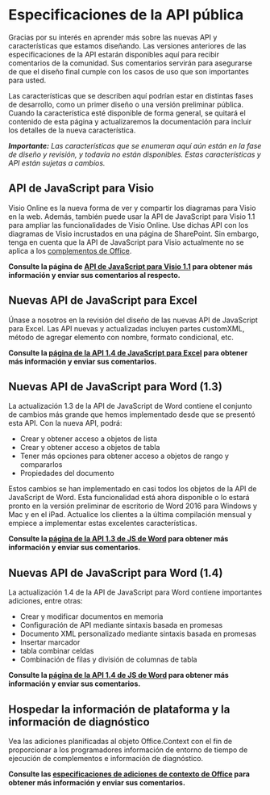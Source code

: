 # <a name="open-api-specifications"></a>Especificaciones de la API pública

Gracias por su interés en aprender más sobre las nuevas API y características que estamos diseñando. Las versiones anteriores de las especificaciones de la API estarán disponibles aquí para recibir comentarios de la comunidad. Sus comentarios servirán para asegurarse de que el diseño final cumple con los casos de uso que son importantes para usted. 

Las características que se describen aquí podrían estar en distintas fases de desarrollo, como un primer diseño o una versión preliminar pública. Cuando la característica esté disponible de forma general, se quitará el contenido de esta página y actualizaremos la documentación para incluir los detalles de la nueva característica. 

_**Importante:** Las características que se enumeran aquí aún están en la fase de diseño y revisión, y todavía no están disponibles. Estas características y API están sujetas a cambios._

## <a name="visio-javascript-apis"></a>API de JavaScript para Visio
Visio Online es la nueva forma de ver y compartir los diagramas para Visio en la web. Además, también puede usar la API de JavaScript para Visio 1.1 para ampliar las funcionalidades de Visio Online. Use dichas API con los diagramas de Visio incrustados en una página de SharePoint. Sin embargo, tenga en cuenta que la API de JavaScript para Visio actualmente no se aplica a los [complementos de Office](https://dev.office.com/docs/add-ins/overview/office-add-ins).

**Consulte la página de [API de JavaScript para Visio 1.1](https://github.com/OfficeDev/office-js-docs/tree/VisioJs_1.1_Openspec) para obtener más información y enviar sus comentarios al respecto.**

## <a name="new-excel-javascript-apis"></a>Nuevas API de JavaScript para Excel
Únase a nosotros en la revisión del diseño de las nuevas API de JavaScript para Excel. Las API nuevas y actualizadas incluyen partes customXML, método de agregar elemento con nombre, formato condicional, etc. 

**Consulte la [página de la API 1.4 de JavaScript para Excel](https://github.com/OfficeDev/office-js-docs/tree/ExcelJs_1.4_OpenSpec) para obtener más información y enviar sus comentarios.**

## <a name="new-word-javascript-apis-13"></a>Nuevas API de JavaScript para Word (1.3)
La actualización 1.3 de la API de JavaScript de Word contiene el conjunto de cambios más grande que hemos implementado desde que se presentó esta API. Con la nueva API, podrá: 

* Crear y obtener acceso a objetos de lista
* Crear y obtener acceso a objetos de tabla
* Tener más opciones para obtener acceso a objetos de rango y compararlos
* Propiedades del documento

Estos cambios se han implementado en casi todos los objetos de la API de JavaScript de Word. Esta funcionalidad está ahora disponible o lo estará pronto en la versión preliminar de escritorio de Word 2016 para Windows y Mac y en el iPad. Actualice los clientes a la última compilación mensual y empiece a implementar estas excelentes características.

**Consulte la [página de la API 1.3 de JS de Word](https://github.com/OfficeDev/office-js-docs/tree/WordJs_1.3_Openspec/word) para obtener más información y enviar sus comentarios.**

## <a name="new-word-javascript-apis-14"></a>Nuevas API de JavaScript para Word (1.4)
La actualización 1.4 de la API de JavaScript para Word contiene importantes adiciones, entre otras:

* Crear y modificar documentos en memoria
* Configuración de API mediante sintaxis basada en promesas
* Documento XML personalizado mediante sintaxis basada en promesas
* Insertar marcador 
* tabla combinar celdas
* Combinación de filas y división de columnas de tabla

**Consulte la [página de la API 1.4 de JS de Word](https://github.com/OfficeDev/office-js-docs/tree/WordJs_1.4_Openspec/word) para obtener más información y enviar sus comentarios.**

## <a name="host-platform-information-and-diagnostic-information"></a>Hospedar la información de plataforma y la información de diagnóstico 
Vea las adiciones planificadas al objeto Office.Context con el fin de proporcionar a los programadores información de entorno de tiempo de ejecución de complementos e información de diagnóstico. 

**Consulte las [especificaciones de adiciones de contexto de Office](https://github.com/OfficeDev/office-js-docs/tree/ContextAdditions_OpenSpec) para obtener más información y enviar sus comentarios.**

